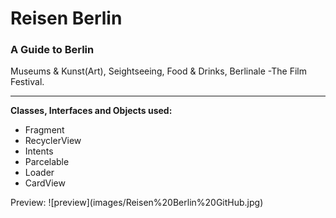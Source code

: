 # Reisen Berlin
<h3>A Guide to Berlin</h3>
Museums & Kunst(Art), Seightseeing, Food & Drinks, Berlinale -The Film Festival.<hr>
<strong>Classes, Interfaces and Objects used:</strong>
<ul>
<li>Fragment</li>
<li>RecyclerView</li>
<li>Intents</li>
<li>Parcelable</li>
<li>Loader</li>
<li>CardView</li>
</ul>
<p>Preview:
![preview](images/Reisen%20Berlin%20GitHub.jpg)
